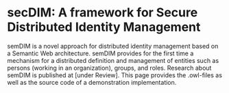 # secDIM: A framework for Secure Distributed Identity Management
semDIM is a novel approach for distributed identity management based on a Semantic Web architecture.
semDIM provides for the first time a mechanism for a distributed definition and management of entities such as persons (working in an organization), groups, and roles.
Research about semDIM is published at [under Review].
This page provides the .owl-files as well as the source code of a demonstration implementation.